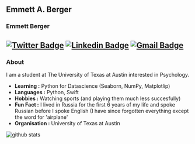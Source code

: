 ## Emmett A. Berger
### Emmett Berger 

[![Twitter Badge](https://img.shields.io/badge/-Emmett_Berger-1ca0f1?style=flat-square&logo=twitter&logoColor=white&link=https://twitter.com/Isha_1321)](https://twitter.com/EmmettBerger26)  [![Linkedin Badge](https://img.shields.io/badge/-Emmett_Berger-blue?style=flat-square&logo=Linkedin&logoColor=white&link=https://www.linkedin.com/in/ishagupta20//)](https://www.linkedin.com/in/emmett-berger/) [![Gmail Badge](https://img.shields.io/badge/-emmettberger13@gmail.com-c14438?style=flat-square&logo=Gmail&logoColor=white&link=mailto:ishagupta2103@gmail.com)](mailto:emmettberger13@gmail.com)
---------------------------------------------------------------------------------------------------------------------------------------------------------------------------------
### About

I am a student at The University of Texas at Austin interested in Psychology. 
-  **Learning :** Python for Datascience (Seaborn, NumPy, Matplotlip)
-  **Languages :** Python, Swift
-  **Hobbies :** Watching sports (and playing them much less succesfully)
-  **Fun Fact :** I lived in Russia for the first 6 years of my life and spoke Russian before I spoke English (I have since forgotten everything except the word for 'airplane'
-  **Organisation :** University of Texas at Austin

![github stats](https://github-readme-stats.vercel.app/api?username=emmettberger&show_icons=true)

<!--
**emmettberger/emmettberger** is a ✨ _special_ ✨ repository because its `README.md` (this file) appears on your GitHub profile.
---------------------------------------------------------------------------------------------------------------------------------------------------------------------------------


⭐️ From [Emmett Berger](https://github.com/emmettberger)
